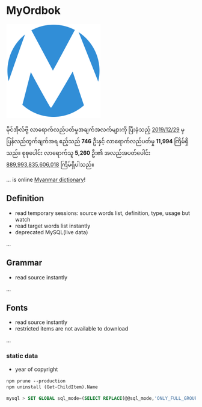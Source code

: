# MyOrdbok

[![MyOrdbok][logo]](https://www.myordbok.com)

မိုင်အိုလ်ဗို့ လာရောက်လည်ပတ်မှုအချက်အလက်များကို ပြီးခဲ့သည့် [2019/12/29][home] မှ ပြန်လည်တွက်ချက်အရ ဧည့်သည် **746** ဦးနှင့် လာရောက်လည်ပတ်မှု **11,994** ကြိမ်ရှိသည်။ စုစုပေါင်း လာရောက်သူ **5,260** ဦး၏ အလည်အပတ်ပေါင်း [889,993,835,606,018][about] ကြိမ်ရှိပါသည်။

... is online [Myanmar dictionary][home]!

## Definition

- read temporary sessions: source words list, definition, type, usage but watch
- read target words list instantly
- deprecated MySQL(live data)

...

## Grammar

- read source instantly

...

## Fonts

- read source instantly
- restricted items are not available to download

...

### static data

- year of copyright

```shell
npm prune --production
npm uninstall (Get-ChildItem).Name
```

```sql
mysql > SET GLOBAL sql_mode=(SELECT REPLACE(@@sql_mode,'ONLY_FULL_GROUP_BY',''));
```

[home]: //www.myordbok.com
[grammar]: //www.myordbok.com/grammar
[fonts]: //www.myordbok.com/myanmar-fonts
[about]: //www.myordbok.com/about
[logo]: /assets/img/MyOrdbok.png "MyOrdbok"
